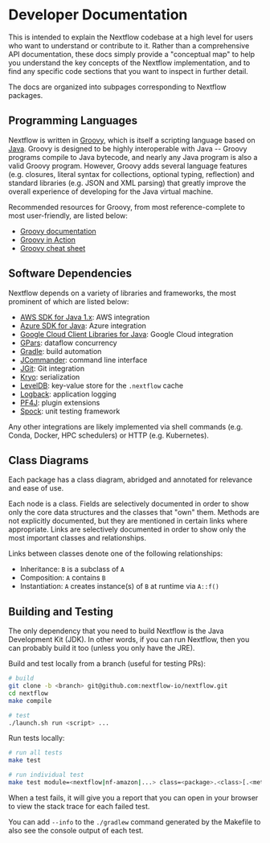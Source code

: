 # Developer Documentation

This is intended to explain the Nextflow codebase at a high level for users who want to understand or contribute to it. Rather than a comprehensive API documentation, these docs simply provide a "conceptual map" to help you understand the key concepts of the Nextflow implementation, and to find any specific code sections that you want to inspect in further detail.

The docs are organized into subpages corresponding to Nextflow packages.

## Programming Languages

Nextflow is written in [Groovy](http://groovy-lang.org/), which is itself a scripting language based on [Java](https://www.java.com/). Groovy is designed to be highly interoperable with Java -- Groovy programs compile to Java bytecode, and nearly any Java program is also a valid Groovy program. However, Groovy adds several language features (e.g. closures, literal syntax for collections, optional typing, reflection) and standard libraries (e.g. JSON and XML parsing) that greatly improve the overall experience of developing for the Java virtual machine.

Recommended resources for Groovy, from most reference-complete to most user-friendly, are listed below:

- [Groovy documentation](http://groovy-lang.org/documentation.html)
- [Groovy in Action](https://www.manning.com/books/groovy-in-action-second-edition)
- [Groovy cheat sheet](http://www.cheat-sheets.org/saved-copy/rc015-groovy_online.pdf)

## Software Dependencies

Nextflow depends on a variety of libraries and frameworks, the most prominent of which are listed below:

- [AWS SDK for Java 1.x](https://aws.amazon.com/sdk-for-java/): AWS integration
- [Azure SDK for Java](https://learn.microsoft.com/en-us/azure/developer/java/sdk/): Azure integration
- [Google Cloud Client Libraries for Java](https://cloud.google.com/java/docs/reference): Google Cloud integration
- [GPars](http://gpars.org/1.2.1/guide/guide/dataflow.html): dataflow concurrency
- [Gradle](https://gradle.org/): build automation
- [JCommander](https://jcommander.org/): command line interface
- [JGit](https://www.eclipse.org/jgit/): Git integration
- [Kryo](https://github.com/EsotericSoftware/kryo): serialization
- [LevelDB](https://mvnrepository.com/artifact/org.iq80.leveldb/leveldb): key-value store for the `.nextflow` cache
- [Logback](https://logback.qos.ch/): application logging
- [PF4J](https://pf4j.org/): plugin extensions
- [Spock](https://spockframework.org/): unit testing framework

Any other integrations are likely implemented via shell commands (e.g. Conda, Docker, HPC schedulers) or HTTP (e.g. Kubernetes).

## Class Diagrams

Each package has a class diagram, abridged and annotated for relevance and ease of use.

Each node is a class. Fields are selectively documented in order to show only the core data structures and the classes that "own" them. Methods are not explicitly documented, but they are mentioned in certain links where appropriate. Links are selectively documented in order to show only the most important classes and relationships.

Links between classes denote one of the following relationships:

- Inheritance: `B` is a subclass of `A`
- Composition: `A` contains `B`
- Instantiation: `A` creates instance(s) of `B` at runtime via `A::f()`

## Building and Testing

The only dependency that you need to build Nextflow is the Java Development Kit (JDK). In other words, if you can run Nextflow, then you can probably build it too (unless you only have the JRE).

Build and test locally from a branch (useful for testing PRs):

```bash
# build
git clone -b <branch> git@github.com:nextflow-io/nextflow.git
cd nextflow
make compile

# test
./launch.sh run <script> ...
```

Run tests locally:

```bash
# run all tests
make test

# run individual test
make test module=<nextflow|nf-amazon|...> class=<package>.<class>[.<method>]
```

When a test fails, it will give you a report that you can open in your browser to view the stack trace for each failed test.

You can add `--info` to the `./gradlew` command generated by the Makefile to also see the console output of each test.
